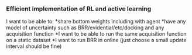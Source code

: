 ### Efficient implementation of RL and active learning

I want to be able to:
*share bottom weights including with agent
*have any model of uncertainty such as BRR/evidential/etc/docking and any acquisition function
*I want to be able to run the same acquisition function on a static dataset
*I want to run BRR in online (just choose a small update interval should be fine)